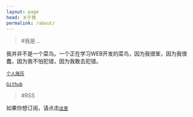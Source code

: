 ```yaml
---
layout: page
head: 关于我
permalink: /about/
---
```


> #我是...

我并非不是一个菜鸟。一个正在学习WEB开发的菜鸟，因为我很笨，因为我很蠢，因为我不怕犯错，因为我敢去犯错。

[`个人简历`](/assets/resume)

[`Github`](https://github.com/hhqcontinue)

> #RSS

如果你想订阅，请点击[`这里`](/feed.xml)